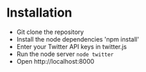 Installation
===

* Git clone the repository
* Install the node dependencies 'npm install'
* Enter your Twitter API keys in twitter.js
* Run the node server `node twitter`
* Open http://localhost:8000
